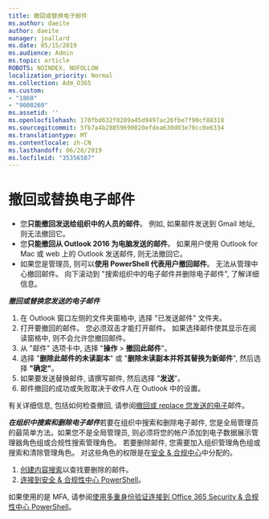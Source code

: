 ```yaml
---
title: 撤回或替换电子邮件
ms.author: daeite
author: daeite
manager: joallard
ms.date: 05/15/2019
ms.audience: Admin
ms.topic: article
ROBOTS: NOINDEX, NOFOLLOW
localization_priority: Normal
ms.collection: Adm_O365
ms.custom:
- "1860"
- "9000260"
ms.assetid: ''
ms.openlocfilehash: 170fbd632f0289a45d9497ac26fbe7f90cf88318
ms.sourcegitcommit: 5fb7a4b28859690020efdea630d03e70cc0e6334
ms.translationtype: MT
ms.contentlocale: zh-CN
ms.lasthandoff: 06/28/2019
ms.locfileid: "35356587"
---
```

# <a name="recall-or-replace-an-email-message"></a>撤回或替换电子邮件

- 您**只能撤回发送给组织中的人员的邮件**。 例如, 如果邮件发送到 Gmail 地址, 则无法撤回它。
- 您**只能撤回从 Outlook 2016 为电脑发送的邮件**。 如果用户使用 Outlook for Mac 或 web 上的 Outlook 发送邮件, 则无法撤回它。
- 如果您是管理员, 则可以**使用 PowerShell 代表用户撤回邮件**。 无法从管理中心撤回邮件。 向下滚动到 "搜索组织中的电子邮件并删除电子邮件", 了解详细信息。

***撤回或替换您发送的电子邮件***

1. 在 Outlook 窗口左侧的文件夹窗格中, 选择 "已发送邮件" 文件夹。
2. 打开要撤回的邮件。 您必须双击才能打开邮件。 如果选择邮件使其显示在阅读窗格中, 则不会允许您撤回邮件。
3. 从 "邮件" 选项卡中, 选择 "**操作** > **撤回此邮件**"。
4. 选择 "**删除此邮件的未读副本**" 或 "**删除未读副本并将其替换为新邮件**", 然后选择 **"确定"**。
5. 如果要发送替换邮件, 请撰写邮件, 然后选择 "**发送**"。
6. 邮件撤回的成功或失败取决于收件人在 Outlook 中的设置。

有关详细信息, 包括如何检查撤回, 请参阅[撤回或 replace 您发送的电子](https://support.office.com/article/35027f88-d655-4554-b4f8-6c0729a723a0)邮件。

***在组织中搜索和删除电子邮件***若要在组织中搜索和删除电子邮件, 您是全局管理员的最简单方法。如果您不是全局管理员, 则必须将您的帐户添加到电子数据展示管理器角色组或合规性搜索管理角色。 若要删除邮件, 您需要加入组织管理角色组或搜索和清除管理角色。 对这些角色的权限是在[安全 & 合规中心](https://protection.office.com/)中分配的。

1. [创建内容搜索](https://docs.microsoft.com/office365/securitycompliance/content-search)以查找要删除的邮件。
2. [连接到安全 & 合规性中心 PowerShell](https://docs.microsoft.com/powershell/exchange/office-365-scc/connect-to-scc-powershell/connect-to-scc-powershell?view=exchange-ps)。 

如果使用的是 MFA, 请参阅[使用多重身份验证连接到 Office 365 Security & 合规性中心 PowerShell](https://docs.microsoft.com/powershell/exchange/office-365-scc/connect-to-scc-powershell/mfa-connect-to-scc-powershell?view=exchange-ps)。 
